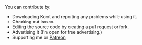You can contribute by:
 - Downloading Korot and reporting any problems while using it.
 - Checking out issues.
 - Editing the source code by creating a pull request or fork.
 - Advertising it (I'm open for free advertising.)
 - Supporting me on [Patreon](https://www.patreon.com/haltroy)
